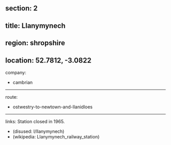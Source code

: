 section: 2
----
title: Llanymynech
----
region: shropshire
----
location: 52.7812, -3.0822
----
company:
- cambrian
----
route:
- ostwestry-to-newtown-and-llanidloes
----
links:
Station closed in 1965.
- (disused: l/llanymynech)
- (wikipedia: Llanymynech_railway_station)
